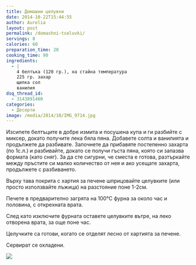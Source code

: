```yaml
---
title: Домашни целувки
date: 2014-10-22T15:44:55
author: Aurelia
layout: post
permalink: /domashni-tseluvki/
servings: 8
calories: 60
preparation_time: 20
cooking_time: 90
ingredients:
  - |
    4 белтъка (120 гр.), на стайна температура
    225 гр. захар
    щипка сол
    ванилия
dsq_thread_id:
  - 3143891460
categories:
  - Десерти
image: /media/2014/10/IMG_9714.jpg
---
```

Изсипете белтъците в добре измита и посушена купа и ги разбийте с миксер, докато получите лека бяла пяна. Добавете солта и ванилията и продължете да разбивате. Започнете да прибавяте постепенно захарта (по 1с.л.) и разбивайте, докато се получи гъста пяна, която си запазва формата (като сняг). За да сте сигурни, че сместа е готова, разтъркайте между пръстите си малко количество от нея и ако усещате захарта, продължете с разбиването.
  
Върху тава покрита с хартия за печене шприцовайте целувките (или просто използвайте лъжица) на разстояние поне 1-2см.
  
Печете в предварително загрята на 100°С фурна за около час и половина, с открехната врата.
  
След като изключите фурната оставете целувките вътре, на леко отворена врата, за още поне час.
  
Целучките са готови, когато се отделят лесно от хартията за печене.
  
Сервират се охладени.

<img src="http://aurelias-kitchen.com/wp-content/uploads/2014/10/IMG_9697-0.jpg" class="alignnone" />